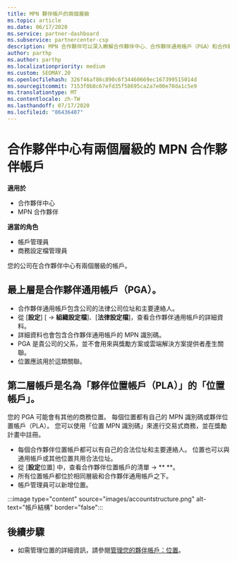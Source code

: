 ```yaml
---
title: MPN 夥伴帳戶的兩個層級
ms.topic: article
ms.date: 06/17/2020
ms.service: partner-dashboard
ms.subservice: partnercenter-csp
description: MPN 合作夥伴可以深入瞭解合作夥伴中心、合作夥伴通用帳戶（PGA）和合作夥伴位置帳戶（PLA）中的兩個帳戶層級。
author: parthp
ms.author: parthp
ms.localizationpriority: medium
ms.custom: SEOMAY.20
ms.openlocfilehash: 326f46af86c890c6f34460669ec167399515014d
ms.sourcegitcommit: 7153f0b8c67efd35f58695ca2a7e00e70da1c5e9
ms.translationtype: MT
ms.contentlocale: zh-TW
ms.lasthandoff: 07/17/2020
ms.locfileid: "86436407"
---
```

# <a name="partner-center-has-two-levels-of-accounts-for-mpn-partners"></a>合作夥伴中心有兩個層級的 MPN 合作夥伴帳戶

**適用於**

- 合作夥伴中心
- MPN 合作夥伴

**適當的角色**

- 帳戶管理員
- 商務設定檔管理員


您的公司在合作夥伴中心有兩個層級的帳戶。

## <a name="the-top-level-is-the-partner-global-account-pga"></a>最上層是合作夥伴通用帳戶（PGA）。

- 合作夥伴通用帳戶包含公司的法律公司位址和主要連絡人。 
- 從 [**設定**] [  ->  **組織設定檔**]、[**法律設定檔**]，查看合作夥伴通用帳戶的詳細資料。
- 詳細資料也會包含合作夥伴通用帳戶的 MPN 識別碼。 
- PGA 是貴公司的父系，並不會用來與獎勵方案或雲端解決方案提供者產生關聯。 
- 位置應該用於這類關聯。

## <a name="the-second-level-account-is-the-location-account-called-partner-location-account-pla"></a>第二層帳戶是名為「夥伴位置帳戶（PLA）」的「位置帳戶」。

您的 PGA 可能會有其他的商務位置。 每個位置都有自己的 MPN 識別碼或夥伴位置帳戶（PLA）。 您可以使用「位置 MPN 識別碼」來進行交易式商務，並在獎勵計畫中註冊。

- 每個合作夥伴位置帳戶都可以有自己的合法位址和主要連絡人。 位置也可以與通用帳戶或其他位置共用合法位址。
- 從 [**設定**位置] 中，查看合作夥伴位置帳戶的清單  ->  ** **。
- 所有位置帳戶都位於相同層級和合作夥伴通用帳戶之下。
- 帳戶管理員可以新增位置。

:::image type="content" source="images/accountstructure.png" alt-text="帳戶結構" border="false":::

## <a name="next-steps"></a>後續步驟

- 如需管理位置的詳細資訊，請參閱[管理您的夥伴帳戶：位置](manage-locations.md)。
